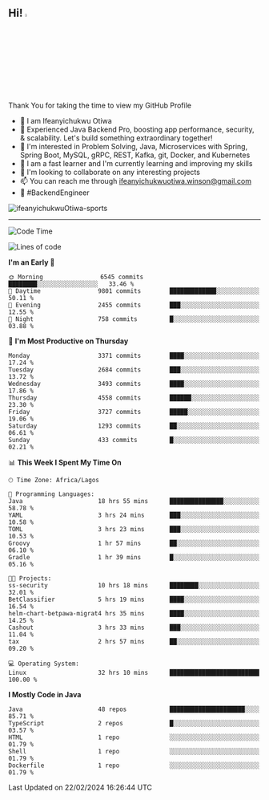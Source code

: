 <!-- BLOG-POST-LIST:START --><!-- BLOG-POST-LIST:END -->

## Hi! <img src="https://media.giphy.com/media/hvRJCLFzcasrR4ia7z/giphy.gif" width="4%"> 

Thank You for taking the time to view my GitHub Profile

- 👋 I am Ifeanyichukwu Otiwa
- 🚀 Experienced Java Backend Pro, boosting app performance, security, & scalability. Let's build something extraordinary together!
- 👀 I'm interested in Problem Solving, Java, Microservices with Spring, Spring Boot, MySQL, gRPC, REST, Kafka, git, Docker, and Kubernetes
- 🌱 I am a fast learner and I'm currently learning and improving my skills
- 💞️ I'm looking to collaborate on any interesting projects
- 📫 You can reach me through ifeanyichukwuotiwa.winson@gmail.com
- 🚀 #BackendEngineer

<p align="left" marginTop="10px"> <img src="https://komarev.com/ghpvc/?username=ifeanyichukwuOtiwa-sports&label=Profile%20views&color=0e75b6&style=for-the-badge" alt="ifeanyichukwuOtiwa-sports" /> </p>

***

<!--START_SECTION:waka-->
![Code Time](http://img.shields.io/badge/Code%20Time-2%2C277%20hrs%2052%20mins-blue)

![Lines of code](https://img.shields.io/badge/From%20Hello%20World%20I%27ve%20Written-4.1%20million%20lines%20of%20code-blue)

**I'm an Early 🐤** 

```text
🌞 Morning                6545 commits        ████████░░░░░░░░░░░░░░░░░   33.46 % 
🌆 Daytime                9801 commits        █████████████░░░░░░░░░░░░   50.11 % 
🌃 Evening                2455 commits        ███░░░░░░░░░░░░░░░░░░░░░░   12.55 % 
🌙 Night                  758 commits         █░░░░░░░░░░░░░░░░░░░░░░░░   03.88 % 
```
📅 **I'm Most Productive on Thursday** 

```text
Monday                   3371 commits        ████░░░░░░░░░░░░░░░░░░░░░   17.24 % 
Tuesday                  2684 commits        ███░░░░░░░░░░░░░░░░░░░░░░   13.72 % 
Wednesday                3493 commits        ████░░░░░░░░░░░░░░░░░░░░░   17.86 % 
Thursday                 4558 commits        ██████░░░░░░░░░░░░░░░░░░░   23.30 % 
Friday                   3727 commits        █████░░░░░░░░░░░░░░░░░░░░   19.06 % 
Saturday                 1293 commits        ██░░░░░░░░░░░░░░░░░░░░░░░   06.61 % 
Sunday                   433 commits         █░░░░░░░░░░░░░░░░░░░░░░░░   02.21 % 
```


📊 **This Week I Spent My Time On** 

```text
🕑︎ Time Zone: Africa/Lagos

💬 Programming Languages: 
Java                     18 hrs 55 mins      ███████████████░░░░░░░░░░   58.78 % 
YAML                     3 hrs 24 mins       ███░░░░░░░░░░░░░░░░░░░░░░   10.58 % 
TOML                     3 hrs 23 mins       ███░░░░░░░░░░░░░░░░░░░░░░   10.53 % 
Groovy                   1 hr 57 mins        ██░░░░░░░░░░░░░░░░░░░░░░░   06.10 % 
Gradle                   1 hr 39 mins        █░░░░░░░░░░░░░░░░░░░░░░░░   05.16 % 

🐱‍💻 Projects: 
ss-security              10 hrs 18 mins      ████████░░░░░░░░░░░░░░░░░   32.01 % 
BetClassifier            5 hrs 19 mins       ████░░░░░░░░░░░░░░░░░░░░░   16.54 % 
helm-chart-betpawa-migrat4 hrs 35 mins       ████░░░░░░░░░░░░░░░░░░░░░   14.25 % 
Cashout                  3 hrs 33 mins       ███░░░░░░░░░░░░░░░░░░░░░░   11.04 % 
tax                      2 hrs 57 mins       ██░░░░░░░░░░░░░░░░░░░░░░░   09.20 % 

💻 Operating System: 
Linux                    32 hrs 10 mins      █████████████████████████   100.00 % 
```

**I Mostly Code in Java** 

```text
Java                     48 repos            █████████████████████░░░░   85.71 % 
TypeScript               2 repos             █░░░░░░░░░░░░░░░░░░░░░░░░   03.57 % 
HTML                     1 repo              ░░░░░░░░░░░░░░░░░░░░░░░░░   01.79 % 
Shell                    1 repo              ░░░░░░░░░░░░░░░░░░░░░░░░░   01.79 % 
Dockerfile               1 repo              ░░░░░░░░░░░░░░░░░░░░░░░░░   01.79 % 
```




 Last Updated on 22/02/2024 16:26:44 UTC
<!--END_SECTION:waka-->

<!--
<p align="center">
![trophy](https://github-profile-trophy.vercel.app/?username=ifeanyichukwuOtiwa-sports&theme=onedark) (https://github.com/ryo-ma/github-profile-trophy)
</p>
-->

<!---
ifeanyi-otiwa/ifeanyi-otiwa is a ✨ special ✨ repository because its `README.md` (this file) appears on your GitHub profile.
You can click the Preview link to take a look at your changes.
--->
